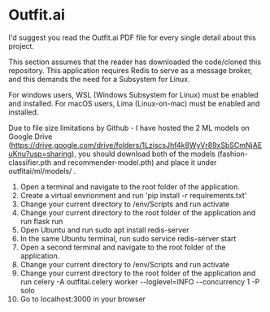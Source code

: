 # Outfit.ai
I'd suggest you read the Outfit.ai PDF file for every single detail about this project.

This section assumes that the reader has downloaded the code/cloned this repository. This application requires Redis to serve as a message broker, and this demands the need for a Subsystem for Linux.

For windows users, WSL (Windows Subsystem for Linux) must be enabled and installed.
For macOS users, Lima (Linux-on-mac) must be enabled and installed.

Due to file size limitations by Github - I have hosted the 2 ML models on Google Drive (https://drive.google.com/drive/folders/1LziscsJhf4k8WyVr89xSbSCmNjAEuKnu?usp=sharing), you should download both of the models (fashion-classifier.pth and recommender-model.pth) and place it under outfitai/ml/models/ . 
  
1.	Open a terminal and navigate to the root folder of the application.
2.  Create a virtual envrionment and run 'pip install -r requirements.txt' 
3.	Change your current directory to /env/Scripts and run activate
4.	Change your current directory to the root folder of the application and run flask run
5.	Open Ubuntu and run sudo apt install redis-server
6.	In the same Ubuntu terminal, run sudo service redis-server start
7.	Open a second terminal and navigate to the root folder of the application.
8.	Change your current directory to /env/Scripts and run activate
9.	Change your current directory to the root folder of the application and run celery -A outfitai.celery worker --loglevel=INFO --concurrency 1 -P solo
10.	Go to localhost:3000 in your browser
